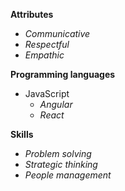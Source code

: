 __Attributes__
* _Communicative_
* _Respectful_
* _Empathic_

__Programming languages__
* JavaScript
  * _Angular_
  * _React_

__Skills__
* _Problem solving_
* _Strategic thinking_
* _People management_
